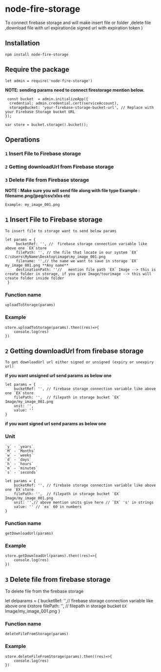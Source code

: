 # node-fire-storage

To connect firebase storage and will make insert file or folder ,delete file ,download file with url expiration(ie signed url with expiration token ) 


## Installation 

```npm install node-fire-storage```


## Require the package 

``` let admin = require('node-fire-storage')     ```


**NOTE: sending params need to connect firestorage mention below.**
```
 const bucket  = admin.initializeApp({
  credential: admin.credential.cert(serviceAccount),
  storageBucket: 'your-firebase-storage-bucket-url', // Replace with your Firebase Storage bucket URL
});
```

```var store = bucket.storage().bucket();```


## Operations

   ### `1` Insert File  to Firebase storage
   ### `2` Getting downloadUrl from Firebase storage
   ### `3` Delete File from  Firebase storage


**NOTE : Make sure you will send file along with file type Example : filename.png/jpeg/csv/xlxs etc**


```Example: my_image_001.png ```



## `1` Insert File  to Firebase storage

    To insert file to storage want to send below params 

```
let params = {
     bucketRef: '', //  firebase storage connection variable like above one `EX`store
     filePath: '', // the file that locate in our system `EX` C:\Users\MyName\Desktop\image\my_image_001.png 
     filename: '',// the name we want to save in storage `EX` my_image_001.png **Any name**
     destinationPath: ''//   mention file path `EX` Image --> this is create folder in storage, if you give Image/tourimage --> this will create folder inside folder
 }
 ```

### Function name 

`uploadToStorage(params)`

### Example
``` 
store.uploadToStorage(params).then((res)=>{
    console.log(res)
})

```

## `2` Getting downloadUrl from firebase storage

    To get downloadUrl url either signed or unsigned (expiry or unexpiry url)

**if you want unsigned url send params as below one**

```
let params = {
    bucketRef: '', // firebase storage connection variable like above one `EX`store
    filePath: '',  // filepath in storage bucket `EX` Image/my_image_001.png
    unit: '',
    value: ''
} 
```


**if you want signed url send params as below one** 

### Unit 
```
`y` - `years`
`M` - `Months`
`w` - `weeks`
`d` - `days`
`h` - `hours`
`m` - `minutes`
`s` - `seconds`
```


```
let params = {
    bucketRef: '', // firebase storage connection variable like above one `EX`store
    filePath: '',  // filepath in storage bucket `EX` Image/my_image_001.png
    unit: '',// above mention units give here // `EX` 's' in strings 
    value: '' // `ex` 60 in numbers 
} 
```


### Function name 

`getDownloadUrl(params)`

### Example
``` 
store.getDownloadUrl(params).then((res)=>{
    console.log(res)
})

```

## `3` Delete file from firebase storage

To delete file from the firebase storage 


let delparams = {
    bucketRef: '',//  firebase storage connection variable like above one `EX`store
    filePath: '', // filepath in storage bucket `EX` Image/my_image_001.png
}

### Function name 

`deleteFileFromStorage(params)`

### Example
``` 
store.deleteFileFromStorage(params).then((res)=>{
    console.log(res)
})

```


